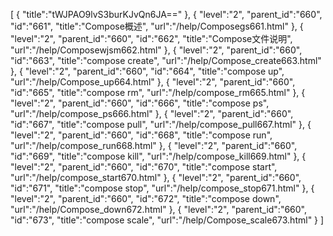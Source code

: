 [
	{
		"title":"tWJPAO9lvS3burKJvQn6JA=="
	},
	{
		"level":"2",
		"parent_id":"660",
		"id":"661",
		"title":"Compose概述",
		"url":"/help/Composegs661.html"
	},
	{
		"level":"2",
		"parent_id":"660",
		"id":"662",
		"title":"Compose文件说明",
		"url":"/help/Composewjsm662.html"
	},
	{
		"level":"2",
		"parent_id":"660",
		"id":"663",
		"title":"compose create",
		"url":"/help/Compose_create663.html"
	},
	{
		"level":"2",
		"parent_id":"660",
		"id":"664",
		"title":"compose up",
		"url":"/help/Compose_up664.html"
	},
	{
		"level":"2",
		"parent_id":"660",
		"id":"665",
		"title":"compose rm",
		"url":"/help/compose_rm665.html"
	},
	{
		"level":"2",
		"parent_id":"660",
		"id":"666",
		"title":"compose ps",
		"url":"/help/compose_ps666.html"
	},
	{
		"level":"2",
		"parent_id":"660",
		"id":"667",
		"title":"compose pull",
		"url":"/help/compose_pull667.html"
	},
	{
		"level":"2",
		"parent_id":"660",
		"id":"668",
		"title":"compose run",
		"url":"/help/compose_run668.html"
	},
	{
		"level":"2",
		"parent_id":"660",
		"id":"669",
		"title":"compose kill",
		"url":"/help/compose_kill669.html"
	},
	{
		"level":"2",
		"parent_id":"660",
		"id":"670",
		"title":"compose start",
		"url":"/help/compose_start670.html"
	},
	{
		"level":"2",
		"parent_id":"660",
		"id":"671",
		"title":"compose stop",
		"url":"/help/compose_stop671.html"
	},
	{
		"level":"2",
		"parent_id":"660",
		"id":"672",
		"title":"compose down",
		"url":"/help/Compose_down672.html"
	},
	{
		"level":"2",
		"parent_id":"660",
		"id":"673",
		"title":"compose scale",
		"url":"/help/Compose_scale673.html"
	}
]